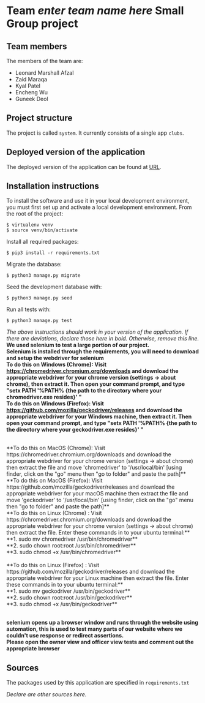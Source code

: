 # Team *enter team name here* Small Group project

## Team members
The members of the team are:
- Leonard Marshall Afzal
- Zaid Maraqa
- Kyal Patel
- Encheng Wu
- Guneek Deol

## Project structure
The project is called `system`.  It currently consists of a single app `clubs`.

## Deployed version of the application
The deployed version of the application can be found at [URL](URL).

## Installation instructions
To install the software and use it in your local development environment, you must first set up and activate a local development environment.  From the root of the project:

```
$ virtualenv venv
$ source venv/bin/activate
```

Install all required packages:

```
$ pip3 install -r requirements.txt
```

Migrate the database:

```
$ python3 manage.py migrate
```

Seed the development database with:

```
$ python3 manage.py seed
```

Run all tests with:
```
$ python3 manage.py test
```

*The above instructions should work in your version of the application.  If there are deviations, declare those here in bold.  Otherwise, remove this line.*
**We used selenium to test a large portion of our project.**
<br/>
**Selenium is installed through the requirements, you will need to download and setup the webdriver for selenium**
<br/>
**To do this on Windows (Chrome): Visit https://chromedriver.chromium.org/downloads and download the appropriate webdriver for your chrome version (settings -> about chrome), then extract it. Then open your command prompt, and type "setx PATH  '%PATH% {the path to the directory where your chromedriver.exe resides}' "**
<br/>
**To do this on Windows (Firefox): Visit https://github.com/mozilla/geckodriver/releases and download the appropriate webdriver for your Windows machine, then extract it. Then open your command prompt, and type "setx PATH  '%PATH% {the path to the directory where your geckodriver.exe resides}' "**

<br/>
**To do this on MacOS (Chrome): Visit https://chromedriver.chromium.org/downloads and download the appropriate webdriver for your chrome version (settings -> about chrome) then extract the file and move 'chromedriver' to '/usr/local/bin' [using finder, click on the "go" menu then "go to folder" and paste the path]**
<br/>
**To do this on MacOS (Firefox): Visit https://github.com/mozilla/geckodriver/releases and download the appropriate webdriver for your macOS machine  then extract the file and move 'geckodriver' to '/usr/local/bin' [using finder, click on the "go" menu then "go to folder" and paste the path]**
<br/>
**To do this on Linux (Chrome) : Visit https://chromedriver.chromium.org/downloads and download the appropriate webdriver for your chrome version (settings -> about chrome) then extract the file. Enter these commands in to your ubuntu terminal:**
<br/>
**1. sudo mv chromedriver /usr/bin/chromedriver** <br/>
**2. sudo chown root:root /usr/bin/chromedriver** <br/>
**3. sudo chmod +x /usr/bin/chromedriver**<br/>
<br/>
**To do this on Linux (Firefox) : Visit https://github.com/mozilla/geckodriver/releases and download the appropriate webdriver for your Linux machine then extract the file. Enter these commands in to your ubuntu terminal:**<br/>
**1. sudo mv geckodriver /usr/bin/geckodriver**<br/>
**2. sudo chown root:root /usr/bin/geckodriver**<br/>
**3. sudo chmod +x /usr/bin/geckodriver** <br/>
<br/>



**selenium opens up a browser window and runs through the website using automation, this is used to test many parts of our website where we couldn't use response or redirect assertions.**
<br/>
**Please open the owner view and officer view tests and comment out the appropriate browser**

## Sources
The packages used by this application are specified in `requirements.txt`

*Declare are other sources here.*
